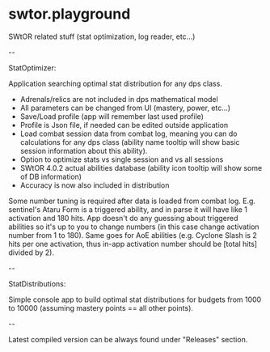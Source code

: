 # swtor.playground
SWtOR related stuff (stat optimization, log reader, etc...)

-- 

StatOptimizer:

Application searching optimal stat distribution for any dps class.

- Adrenals/relics are not included in dps mathematical model
- All parameters can be changed from UI (mastery, power, etc...)
- Save/Load profile (app will remember last used profile)
- Profile is Json file, if needed can be edited outside application
- Load combat session data from combat log, meaning you can do calculations for any dps class (ability name tooltip will show basic session information about this ability).
- Option to optimize stats vs single session and vs all sessions
- SWtOR 4.0.2 actual abilities database (ability icon tooltip will show some of DB information)
- Accuracy is now also included in distribution

Some number tuning is required after data is loaded from combat log. E.g. sentinel's Ataru Form is a triggered ability, and in parse it will have like 1 activation and 180 hits. App doesn't do any guessing about triggered abilities so it's up to you to change numbers (in this case change activation number from 1 to 180). Same goes for AoE abilities (e.g. Cyclone Slash is 2 hits per one activation, thus in-app activation number should be [total hits] divided by 2).

--

StatDistributions:

Simple console app to build optimal stat distributions for budgets from 1000 to 10000 (assuming mastery points == all other points).

--

Latest compiled version can be always found under "Releases" section.
